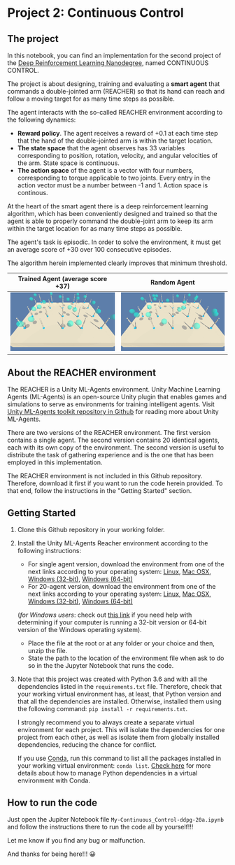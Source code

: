 [//]: # (Image References)

[image1]: ./aux_items/Trained_agent.gif "Trained Agent"
[image2]: ./aux_items/Random_agent.gif "Random Agent"

# Project 2: Continuous Control

## The project

In this notebook, you can find an implementation for the second project of the [Deep Reinforcement Learning Nanodegree](https://www.udacity.com/course/deep-reinforcement-learning-nanodegree--nd893), named CONTINUOUS CONTROL.

The project is about designing, training and evaluating a **smart agent** that commands a double-jointed arm (REACHER) so that its hand can reach and follow a moving target for as many time steps as possible.

The agent interacts with the so-called REACHER environment according to the following dynamics:
+ **Reward policy**. The agent receives a reward of +0.1 at each time step that the hand of the double-jointed arm is within the target location.
+ **The state space** that the agent observes has 33 variables corresponding to position, rotation, velocity, and angular velocities of the arm. State space is continuous.
+ **The action space** of the agent is a vector with four numbers, corresponding to torque applicable to two joints. Every entry in the action vector must be a number between -1 and 1. Action space is continous.

At the heart of the smart agent there is a deep reinforcement learning algorithm, which has been conveniently designed and trained so that the agent is able to properly command the double-joint arm to keep its arm within the target location for as many time steps as possible.

The agent's task is episodic. In order to solve the environment, it must get an average score of +30 over 100 consecutive episodes.

The algorithm herein implemented clearly improves that minimum threshold.

Trained Agent (average score +37)   |  Random Agent
:----------------------------------:|:-------------------------:
![Trained Agent][image1]            | ![Random Agent][image2]


## About the REACHER environment

The REACHER is a Unity ML-Agents environment. Unity Machine Learning Agents (ML-Agents) is an open-source Unity plugin that enables games and simulations to serve as environments for training intelligent agents. Visit [Unity ML-Agents toolkit repository in Github](https://github.com/Unity-Technologies/ml-agents) for reading more about Unity ML-Agents.

There are two versions of the REACHER environment. The first version contains a single agent. The second version contains 20 identical agents, each with its own copy of the environment. The second version is useful to distribute the task of gathering experience and is the one that has been employed in this implementation.

The REACHER environment is not included in this Github repository. Therefore, download it first if you want to run the code herein provided. To that end, follow the instructions in the "Getting Started" section.


## Getting Started
1. Clone this Github repository in your working folder.


2. Install the Unity ML-Agents Reacher environment according to the following instructions:
   + For single agent version, download the environment from one of the next links according to your operating system: [Linux](https://s3-us-west-1.amazonaws.com/udacity-drlnd/P2/Reacher/one_agent/Reacher_Linux.zip), [Mac OSX](https://s3-us-west-1.amazonaws.com/udacity-drlnd/P2/Reacher/one_agent/Reacher.app.zip), [Windows (32-bit)](https://s3-us-west-1.amazonaws.com/udacity-drlnd/P2/Reacher/one_agent/Reacher_Windows_x86.zip), [Windows (64-bit)](https://s3-us-west-1.amazonaws.com/udacity-drlnd/P2/Reacher/one_agent/Reacher_Windows_x86_64.zip)
   + For 20-agent version, download the environment from one of the next links according to your operating system: [Linux](https://s3-us-west-1.amazonaws.com/udacity-drlnd/P2/Reacher/Reacher_Linux.zip), [Mac OSX](https://s3-us-west-1.amazonaws.com/udacity-drlnd/P2/Reacher/Reacher.app.zip), [Windows (32-bit)](https://s3-us-west-1.amazonaws.com/udacity-drlnd/P2/Reacher/Reacher_Windows_x86.zip), [Windows (64-bit)](https://s3-us-west-1.amazonaws.com/udacity-drlnd/P2/Reacher/Reacher_Windows_x86_64.zip)
   
    (_for Windows users_: check out [this link](https://support.microsoft.com/en-us/help/827218/how-to-determine-whether-a-computer-is-running-a-32-bit-version-or-64) if you need help with determining if your computer is running a 32-bit version or 64-bit version of the Windows operating system).
   + Place the file at the root or at any folder or your choice and then, unzip the file.
   + State the path to the location of the environment file when ask to do so in the the Jupyter Notebook that runs the code.


3. Note that this project was created with Python 3.6 and with all the dependencies listed in the `requirements.txt` file. Therefore, check that your working virtual environment has, at least, that Python version and that all the dependencies are installed. Otherwise, installed them using the following command: `pip install -r requirements.txt`.

   I strongly recommend you to always create a separate virtual environment for each project. This will isolate the dependencies for one project from each other, as well as isolate them from globally installed dependencies, reducing the chance for conflict.

   If you use [Conda](https://docs.conda.io/en/latest/), run this command to list all the packages installed in your working virtual environment: `conda list`. [Check here](https://www.activestate.com/resources/quick-reads/how-to-manage-python-dependencies-with-conda/) for more details about how to manage Python dependencies in a virtual environment with Conda.  



## How to run the code

Just open the Jupiter Notebook file `My-Continuous_Control-ddpg-20a.ipynb` and follow the instructions there to run the code all by yourself!!!

Let me know if you find any bug or malfunction.

And thanks for being here!!! 😀
